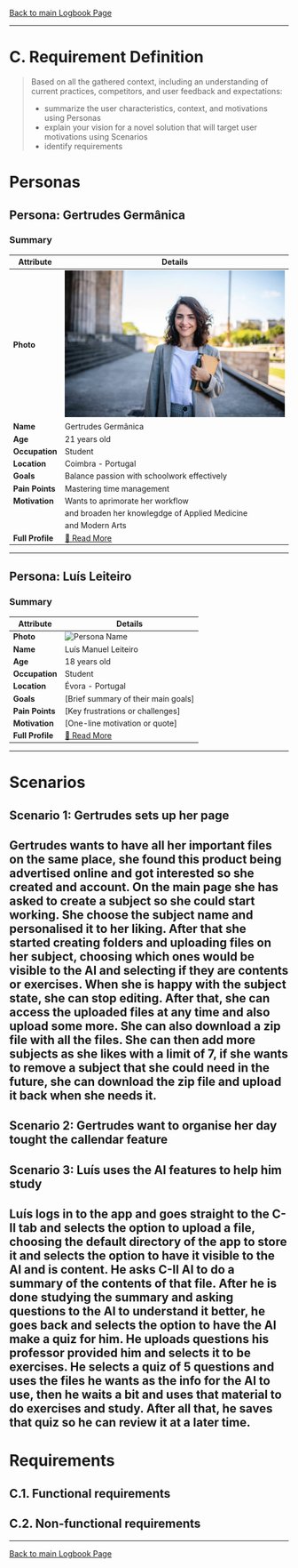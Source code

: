 [Back to main Logbook Page](../hci_logbook.md)

---
# C. Requirement Definition
>	Based on all the gathered context, including an understanding of current practices, competitors, and user feedback and expectations: 
>	- summarize the user characteristics, context, and motivations using Personas
>	- explain your vision for a novel solution that will target user motivations using Scenarios
>	- identify requirements

# Personas

## Persona: Gertrudes Germânica
### Summary 
| Attribute        | Details                                        |
| ---------------- | -----------------------------------------------|
| **Photo**        | ![Persona Name\|100](personas/persona1.jpeg)   |
| **Name**         | Gertrudes Germânica                            |
| **Age**          | 21 years old                                   |
| **Occupation**   | Student                                        |
| **Location**     | Coimbra - Portugal                             |
| **Goals**        | Balance passion with schoolwork effectively    |
| **Pain Points**  | Mastering time management                      |
| **Motivation**   | Wants to aprimorate her workflow               |
                   | and broaden her knowlegdge of Applied Medicine |
                   | and Modern Arts                                |
| **Full Profile** | [📄 Read More](Gertrudes/Gertrudes_template.md)|

---
## Persona: Luís Leiteiro
### Summary 
| Attribute        | Details                                       |
| ---------------- | --------------------------------------------- |
| **Photo**        | ![Persona Name](path/to/photo.jpg)            |
| **Name**         | Luís Manuel Leiteiro                          |
| **Age**          | 18 years old                                  |
| **Occupation**   | Student                                       |
| **Location**     | Évora - Portugal                             |
| **Goals**        | [Brief summary of their main goals]           |
| **Pain Points**  | [Key frustrations or challenges]              |
| **Motivation**   | [One-line motivation or quote]                |
| **Full Profile** | [📄 Read More](Luís/Luís_template.md)         |

---





# Scenarios


## Scenario 1: Gertrudes sets up her page

Gertrudes wants to have all her important files on the same place, she found this product being advertised online and got interested so she created and account.
On the main page she has asked to **create a subject** so she could start working. She choose the **subject name** and personalised it to her liking. After that she started **creating folders** and **uploading files** on her subject, choosing which ones would be **visible to the AI** and selecting if they are **contents or exercises**.
When she is happy with the subject state, she can stop editing. After that, she can access the uploaded files at any time and also upload some more. She can also **download a zip file** with all the files.
She can then **add more subjects** as she likes with a **limit of 7**, if she wants to remove a subject that she could need in the future, she can download the zip file and upload it back when she needs it.
---

## Scenario 2: Gertrudes want to organise her day tought the callendar feature

## Scenario 3: Luís uses the AI features to help him study
Luís logs in to the app and goes straight to the C-II tab and selects the option to **upload a file**, choosing the default directory of the app to store it and selects the option to have **it visible to the AI** and is content. He asks C-II AI to **do a summary** of the contents of that file. After he is done studying the summary and asking **questions to the AI** to understand it better, he goes back and selects the option to have the AI **make a quiz** for him. He uploads questions his professor provided him and selects it to be exercises. He **selects a quiz of 5 questions** and uses the files he wants as the info for the AI to use, then he waits a bit and uses that material to do exercises and study. After all that, he **saves that quiz** so he can review it at a later time.
---

# Requirements





## C.1. Functional requirements


## C.2. Non-functional requirements


---
[Back to main Logbook Page](hci_logbook.md)